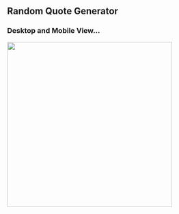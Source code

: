 ## Random Quote Generator

### Desktop and Mobile View...

<a href="#" target="blank"><img src="https://user-images.githubusercontent.com/85023604/173240347-b924ed4e-9769-4a2e-90cb-fdab8375f1ea.png" height="386" /></a> 

